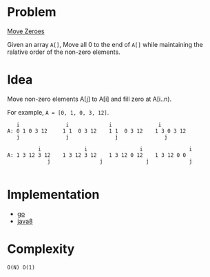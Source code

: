 # Problem

[Move Zeroes](https://leetcode.com/problems/move-zeroes/)

Given an array `A[]`, Move all 0 to the end of `A[]` while maintaining
the ralative order of the non-zero elements.

# Idea

Move non-zero elements A[j] to A[i] and fill zero at A[i..n).

For example, `A = [0, 1, 0, 3, 12]`.

```
   i               i             i               i
A: 0 1 0 3 12     1 1  0 3 12    1 1  0 3 12    1 3 0 3 12
   j               j               j               j

          i              i                 i               i
A: 1 3 12 3 12    1 3 12 3 12    1 3 12 0 12    1 3 12 0 0
             j                j              j             j
             
```

# Implementation

* [go](a.go)
* [java8](Solution.java)

# Complexity

```
O(N) O(1)
```
